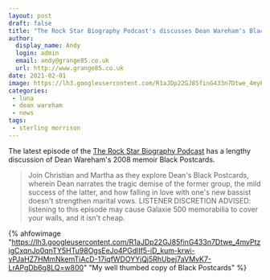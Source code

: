 ```yaml
---
layout: post
draft: false
title: "The Rock Star Biography Podcast's discusses Dean Wareham's Black Postcards"
author:
  display_name: Andy
  login: admin
  email: andy@grange85.co.uk
  url: http://www.grange85.co.uk
date: 2021-02-01
image: https://lh3.googleusercontent.com/R1aJDp22GJ85finG433n7Dtwe_4myPtzigCxqnJo0qnTY5HTu98OgsEeJo4PGdlIf5-iD_kum-krwi-yPJaHZ7HMmNkemTiAcD-17iqfWDOYYjQj5RhUbej7aVMvK7-LrAPgDb6g8LQ=w2400
categories:
 - luna
 - dean wareham
 - news
tags:
 - sterling morrison
---
```


The latest episode of the [The Rock Star Biography Podcast](https://www.rockstarbiographypodcast.com/podcast/episode/4996ea40/dean-wareham-black-postcards-a-memoir-or-season-2-ep-4) has a lengthy discussion of Dean Wareham's 2008 memoir Black Postcards.

>  Join Christian and Martha as they explore Dean's Black Postcards, wherein Dean narrates the tragic demise of the former group, the mild success of the latter, and how falling in love with one's new bassist doesn't strengthen marital vows.  LISTENER DISCRETION ADVISED: listening to this episode may cause Galaxie 500 memorabilia to cover your walls, and it isn't cheap. 

{% ahfowimage "https://lh3.googleusercontent.com/R1aJDp22GJ85finG433n7Dtwe_4myPtzigCxqnJo0qnTY5HTu98OgsEeJo4PGdlIf5-iD_kum-krwi-yPJaHZ7HMmNkemTiAcD-17iqfWDOYYjQj5RhUbej7aVMvK7-LrAPgDb6g8LQ=w800" "My well thumbed copy of Black Postcards" %}

